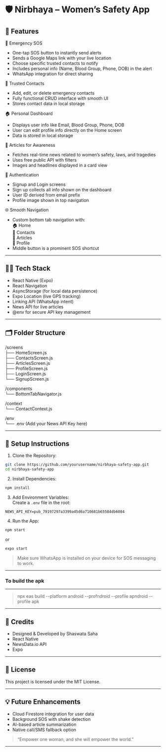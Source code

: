 # 🛡️ Nirbhaya – Women’s Safety App


## 📲 Features

🚨 Emergency SOS  
- One-tap SOS button to instantly send alerts  
- Sends a Google Maps link with your live location  
- Choose specific trusted contacts to notify  
- Includes personal info (Name, Blood Group, Phone, DOB) in the alert  
- WhatsApp integration for direct sharing  

📇 Trusted Contacts  
- Add, edit, or delete emergency contacts  
- Fully functional CRUD interface with smooth UI  
- Stores contact data in local storage  

🏠 Personal Dashboard  
- Displays user info like Email, Blood Group, Phone, DOB  
- User can edit profile info directly on the Home screen  
- Data is stored in local storage  

📰 Articles for Awareness  
- Fetches real-time news related to women’s safety, laws, and tragedies  
- Uses free public API with filters  
- Images and headlines displayed in a card view  

👤 Authentication  
- Signup and Login screens  
- Sign up collects all info shown on the dashboard  
- User ID derived from email prefix  
- Profile image shown in top navigation  

🌐 Smooth Navigation  
- Custom bottom tab navigation with:  
  🏠 Home  
  📇 Contacts  
  📰 Articles  
  👤 Profile  
- Middle button is a prominent SOS shortcut  

---

## 🧑‍💻 Tech Stack

- React Native (Expo)  
- React Navigation  
- AsyncStorage (for local data persistence)  
- Expo Location (live GPS tracking)  
- Linking API (WhatsApp intent)  
- News API for live articles  
- @env for secure API key management  

---

## 🗂️ Folder Structure

/screens  
├── HomeScreen.js  
├── ContactsScreen.js  
├── ArticlesScreen.js  
├── ProfileScreen.js  
├── LoginScreen.js  
└── SignupScreen.js  

/components  
└── BottomTabNavigator.js  

/context  
└── ContactContext.js  

/env  
└── .env (Add your News API Key here)  

---

## 🔐 Setup Instructions

1. Clone the Repository:
```bash
git clone https://github.com/yourusername/nirbhaya-safety-app.git
cd nirbhaya-safety-app
```

2. Install Dependencies:
```bash
npm install
```

3. Add Environment Variables:  
Create a `.env` file in the root:
```
NEWS_API_KEY=pub_79197297a3399a45d6a710681b65584db6084
```

4. Run the App:
```bash
npm start
```
or
```bash
expo start
```

> Make sure WhatsApp is installed on your device for SOS messaging to work.

---

### To build the apk
---
> npx eas build --platform android --profndroid --profile apndroid --profile apk 

---

## 🙌 Credits

- Designed & Developed by Shaswata Saha
- React Native  
- NewsData.io API  
- Expo  

---

## 📃 License

This project is licensed under the MIT License.

---

## 💡 Future Enhancements

- Cloud Firestore integration for user data  
- Background SOS with shake detection  
- AI-based article summarization  
- Native call/SMS fallback option  

> “Empower one woman, and she will empower the world.”

---
